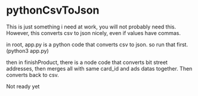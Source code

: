# pythonCsvToJson

This is just something i need at work, you will not probably need this. However, this converts csv to json nicely, even if values have commas.

in root, app.py is a python code that converts csv to json.
so run that first. (python3 app.py)

then in finishProduct, there is a node code that converts bit street addresses, then merges all with same card_id and ads datas together.
Then converts back to csv.

Not ready yet
